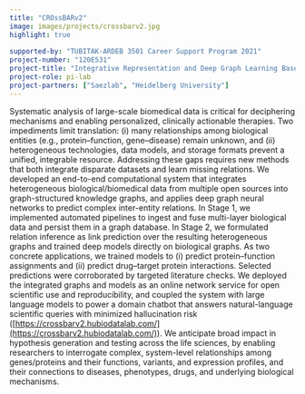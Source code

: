 ```yaml
---
title: "CROssBARv2"
image: images/projects/crossbarv2.jpg
highlight: true
 
supported-by: "TUBITAK-ARDEB 3501 Career Support Program 2021"
project-number: "120E531"
project-title: "Integrative Representation and Deep Graph Learning Based Prediction of Complex and Heterogeneous Relationships in Biomolecular and Biomedical Data"
project-role: pi-lab
project-partners: ["Saezlab", "Heidelberg University"]
---
```

Systematic analysis of large-scale biomedical data is critical for deciphering mechanisms and enabling personalized, clinically actionable therapies. Two impediments limit translation: (i) many relationships among biological entities (e.g., protein–function, gene–disease) remain unknown, and (ii) heterogeneous technologies, data models, and storage formats prevent a unified, integrable resource. Addressing these gaps requires new methods that both integrate disparate datasets and learn missing relations. We developed an end-to-end computational system that integrates heterogeneous biological/biomedical data from multiple open sources into graph-structured knowledge graphs, and applies deep graph neural networks to predict complex inter-entity relations. In Stage 1, we implemented automated pipelines to ingest and fuse multi-layer biological data and persist them in a graph database. In Stage 2, we formulated relation inference as link prediction over the resulting heterogeneous graphs and trained deep models directly on biological graphs. As two concrete applications, we trained models to (i) predict protein–function assignments and (ii) predict drug–target protein interactions. Selected predictions were corroborated by targeted literature checks. We deployed the integrated graphs and models as an online network service for open scientific use and reproducibility, and coupled the system with large language models to power a domain chatbot that answers natural-language scientific queries with minimized hallucination risk ([https://crossbarv2.hubiodatalab.com/](https://crossbarv2.hubiodatalab.com/)). We anticipate broad impact in hypothesis generation and testing across the life sciences, by enabling researchers to interrogate complex, system-level relationships among genes/proteins and their functions, variants, and expression profiles, and their connections to diseases, phenotypes, drugs, and underlying biological mechanisms.
